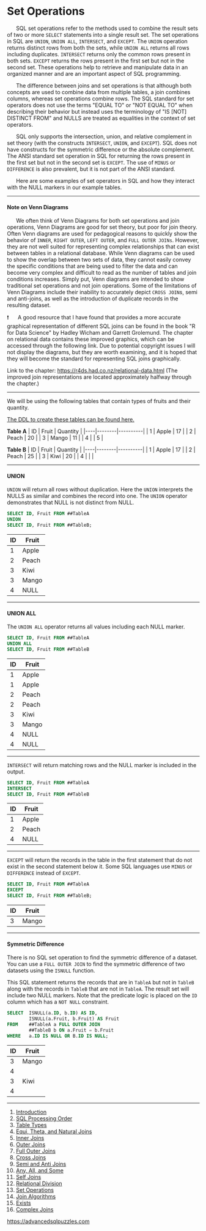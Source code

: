 # Set Operations

&nbsp;&nbsp;&nbsp;&nbsp;&nbsp;&nbsp;SQL set operations refer to the methods used to combine the result sets of two or more `SELECT` statements into a single result set. The set operations in SQL are `UNION`, `UNION ALL`, `INTERSECT`, and `EXCEPT`. The `UNION` operation returns distinct rows from both the sets, while `UNION ALL` returns all rows including duplicates. `INTERSECT` returns only the common rows present in both sets. `EXCEPT` returns the rows present in the first set but not in the second set. These operations help to retrieve and manipulate data in an organized manner and are an important aspect of SQL programming.

&nbsp;&nbsp;&nbsp;&nbsp;&nbsp;&nbsp;The difference between joins and set operations is that although both concepts are used to combine data from multiple tables, a join combines columns, whereas set operations combine rows.  The SQL standard for set operators does not use the terms "EQUAL TO" or "NOT EQUAL TO" when describing their behavior but instead uses the terminology of "IS [NOT] DISTINCT FROM" and NULLS are treated as equalities in the context of set operators.

&nbsp;&nbsp;&nbsp;&nbsp;&nbsp;&nbsp;SQL only supports the intersection, union, and relative complement in set theory (with the constructs `INTERSECT`, `UNION`, and `EXCEPT`).  SQL does not have constructs for the symmetric difference or the absolute complement.  The ANSI standard set operation in SQL for returning the rows present in the first set but not in the second set is `EXCEPT`. The use of `MINUS` or `DIFFERENCE` is also prevalent, but it is not part of the ANSI standard.

&nbsp;&nbsp;&nbsp;&nbsp;&nbsp;&nbsp;Here are some examples of set operators in SQL and how they interact with the NULL markers in our example tables.

-----------------------------------------------------------------

#### Note on Venn Diagrams

&nbsp;&nbsp;&nbsp;&nbsp;&nbsp;&nbsp;We often think of Venn Diagrams for both set operations and join operations,  Venn Diagrams are good for set theory, but poor for join theory.  Often Venn diagrams are used for pedagogical reasons to quickly show the behavior of `INNER`, `RIGHT OUTER`, `LEFT OUTER`, and `FULL OUTER JOINs`.  However, they are not well suited for representing complex relationships that can exist between tables in a relational database.  While Venn diagrams can be used to show the overlap between two sets of data, they cannot easily convey the specific conditions that are being used to filter the data and can become very complex and difficult to read as the number of tables and join conditions increases.  Simply put, Venn diagrams are intended to show traditional set operations and not join operations.  Some of the limitations of Venn Diagrams include their inability to accurately depict `CROSS JOIN`s, semi and anti-joins, as well as the introduction of duplicate records in the resulting dataset.

❗&nbsp;&nbsp;&nbsp;&nbsp;&nbsp;&nbsp;A good resource that I have found that provides a more accurate graphical representation of different SQL joins can be found in the book "R for Data Science" by Hadley Wicham and Garrett Grolemund. The chapter on relational data contains these improved graphics, which can be accessed through the following link. Due to potential copyright issues I will not display the diagrams, but they are worth examining, and it is hoped that they will become the standard for representing SQL joins graphically.

Link to the chapter: https://r4ds.had.co.nz/relational-data.html (The improved join representations are located approximately halfway through the chapter.)

--------------------------------------------------------------------------------
We will be using the following tables that contain types of fruits and their quantity.  

[The DDL to create these tables can be found here.](Sample%20Data.md)

**Table A**
| ID | Fruit  | Quantity |
|----|--------|----------|
|  1 | Apple  |       17 |
|  2 | Peach  |       20 |
|  3 | Mango  |       11 |
|  4 | <NULL> |        5 |
  
**Table B**
| ID | Fruit  | Quantity |
|----|--------|----------|
|  1 | Apple  | 17       |
|  2 | Peach  | 25       |
|  3 | Kiwi   | 20       |
|  4 | <NULL> | <NULL>   |
  
-----------------------------------------------------------------
#### UNION

`UNION` will return all rows without duplication.  Here the `UNION` interprets the NULLS as similar and combines the record into one. The `UNION` operator demonstrates that NULL is not distinct from NULL.

```sql
SELECT ID, Fruit FROM ##TableA
UNION
SELECT ID, Fruit FROM ##TableB;
```


| ID | Fruit |
|----|-------|
|  1 | Apple |
|  2 | Peach |
|  3 | Kiwi  |
|  3 | Mango |
|  4 | NULL  |

-----------------------------------------------------------------
  
#### UNION ALL

The `UNION ALL` operator returns all values including each NULL marker.

```sql
SELECT ID, Fruit FROM ##TableA 
UNION ALL
SELECT ID, Fruit FROM ##TableB
``` 
  
| ID | Fruit |
|----|-------|
|  1 | Apple |
|  1 | Apple |
|  2 | Peach |
|  2 | Peach |
|  3 | Kiwi  |
|  3 | Mango |
|  4 | NULL  |
|  4 | NULL  |

---------------------------------------------------------------------

`INTERSECT` will return matching rows and the NULL marker is included in the output.  
  
```sql
SELECT ID, Fruit FROM ##TableA
INTERSECT
SELECT ID, Fruit FROM ##TableB
```

  
| ID | Fruit |
|----|-------|
|  1 | Apple |
|  2 | Peach |
|  4 | NULL  |

---------------------------------------------------------------------

`EXCEPT` will return the records in the table in the first statement that do not exist in the second statement below it.  Some SQL languages use `MINUS` or `DIFFERENCE` instead of `EXCEPT`.  

```sql
SELECT ID, Fruit FROM ##TableA
EXCEPT
SELECT ID, Fruit FROM ##TableB;
```
  
| ID | Fruit |
|----|-------|
|  3 | Mango |

---------------------------------------------------------------------

#### Symmetric Difference

There is no SQL set operation to find the symmetric difference of a dataset.  You can use a `FULL OUTER JOIN` to find the symmetric difference of two datasets using the `ISNULL` function.

This SQL statement returns the records that are in `TableA` but not in `TableB` along with the records in `TableB` that are not in `TableA`. The result set will include two NULL markers.  Note that the predicate logic is placed on the `ID` column which has a `NOT NULL` constraint.
  
```sql
SELECT  ISNULL(a.ID, b.ID) AS ID,
        ISNULL(a.Fruit, b.Fruit) AS Fruit
FROM    ##TableA a FULL OUTER JOIN
        ##TableB b ON a.Fruit = b.Fruit
WHERE   a.ID IS NULL OR B.ID IS NULL;
```
    
| ID | Fruit |
|----|-------|
|  3 | Mango |
|  4 |       |
|  3 | Kiwi  |
|  4 |       |

---------------------------------------------------------

1. [Introduction](01%20-%20Introduction.md)
2. [SQL Processing Order](02%20-%20SQL%20Query%20Processing%20Order.md)
3. [Table Types](03%20-%20Table%20Types.md)
4. [Equi, Theta, and Natural Joins](04%20-%20Equi%2C%20Theta%2C%20and%20Natural%20Joins.md)
5. [Inner Joins](05%20-%20Inner%20Join.md)
6. [Outer Joins](06%20-%20Outer%20Joins.md)
7. [Full Outer Joins](07%20-%20Full%20Outer%20Join.md)
8. [Cross Joins](08%20-%20Cross%20Join.md)
9. [Semi and Anti Joins](09%20-%20Semi%20and%20Anti%20Joins.md)
10. [Any, All, and Some](10%20-%20Any%2C%20All%2C%20and%20Some.md)
11. [Self Joins](11%20-%20Self%20Join.md)
12. [Relational Division](12%20-%20Relational%20Division.md)
13. [Set Operations](13%20-%20Set%20Operations.md)
14. [Join Algorithms](14%20-%20Join%20Algorithms.md)
15. [Exists](15%20-%20Exists.md)
16. [Complex Joins](16%20-%20Complex%20Joins.md)

https://advancedsqlpuzzles.com
  
  

